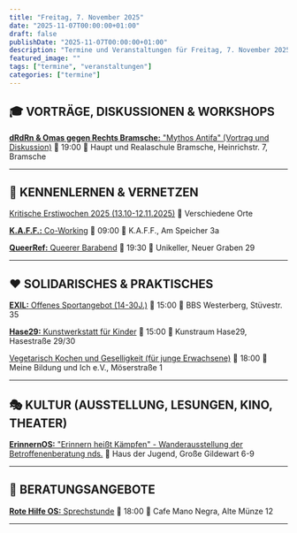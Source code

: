 ```yaml
---
title: "Freitag, 7. November 2025"
date: "2025-11-07T00:00:00+01:00"
draft: false
publishDate: "2025-11-07T00:00:00+01:00"
description: "Termine und Veranstaltungen für Freitag, 7. November 2025"
featured_image: ""
tags: ["termine", "veranstaltungen"]
categories: ["termine"]
---
```


## 🎓 VORTRÄGE, DISKUSSIONEN & WORKSHOPS

[**dRdRn & Omas gegen Rechts Bramsche:** "Mythos Antifa" (Vortrag und Diskussion)](https://www.instagram.com/p/DPooMiWCO_3/)
📅 19:00 📍 Haupt und Realaschule Bramsche, Heinrichstr. 7, Bramsche

***

## 👋 KENNENLERNEN & VERNETZEN

[Kritische Erstiwochen 2025 (13.10-12.11.2025)](https://kleinestrolche.wordpress.com/wp-content/uploads/2025/10/erstiheft_148x148mm_2025_web.pdf)
📍 Verschiedene Orte

[**K.A.F.F.:** Co-Working](https://kaff-os.de/veranstaltungen/)
📅 09:00 📍 K.A.F.F., Am Speicher 3a

[**QueerRef:** Queerer Barabend](https://www.instagram.com/queerfemref.uos?)
📅 19:30 📍 Unikeller, Neuer Graben 29

***

## ❤️ SOLIDARISCHES & PRAKTISCHES

[**EXIL:** Offenes Sportangebot (14-30J.)](https://www.instagram.com/p/DE7NsKLNypv/)
📅 15:00 📍 BBS Westerberg, Stüvestr. 35

[**Hase29:** Kunstwerkstatt für Kinder](https://hase29.de/k-3-und-du-bist-dabei/)
📅 15:00 📍 Kunstraum Hase29, Hasestraße 29/30

[Vegetarisch Kochen und Geselligkeit (für junge Erwachsene)](https://meinebildungundich.de/)
📅 18:00 📍 Meine Bildung und Ich e.V., Möserstraße 1

***

## 🎭 KULTUR (AUSSTELLUNG, LESUNGEN, KINO, THEATER)

[**ErinnernOS:** "Erinnern heißt Kämpfen" - Wanderausstellung der Betroffenenberatung nds.](https://www.instagram.com/erinnern_os/p/DPlDgd-gZqb/)
📍 Haus der Jugend, Große Gildewart 6-9

***

## 💬 BERATUNGSANGEBOTE

[**Rote Hilfe OS:** Sprechstunde](https://rotehilfeos.noblogs.org/)
📅 18:00 📍 Cafe Mano Negra, Alte Münze 12

***